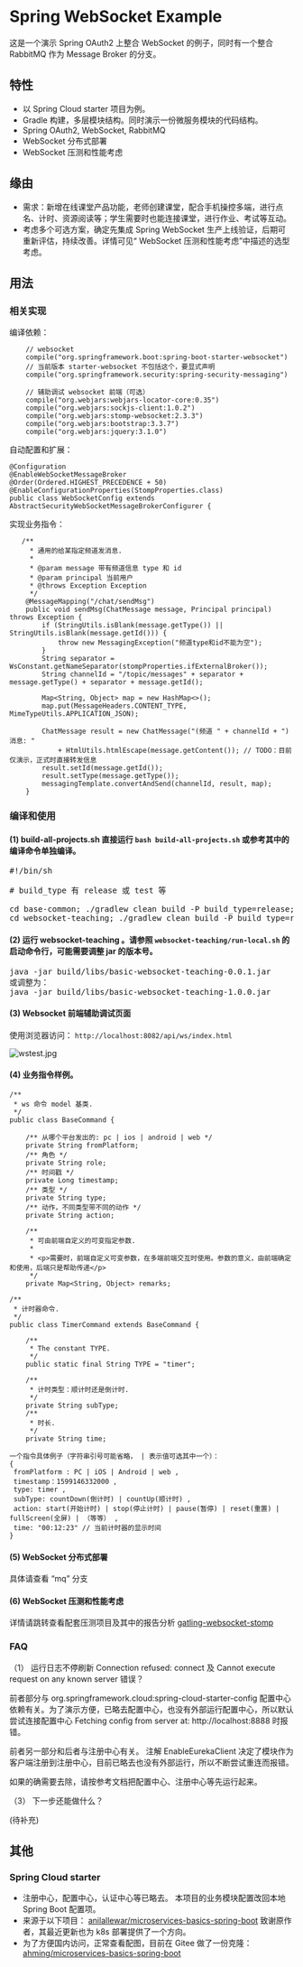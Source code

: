 # Spring WebSocket Example
这是一个演示 Spring OAuth2 上整合 WebSocket 的例子，同时有一个整合 RabbitMQ 作为 Message Broker 的分支。

## 特性
* 以 Spring Cloud starter 项目为例。
* Gradle 构建，多层模块结构。同时演示一份微服务模块的代码结构。
* Spring OAuth2, WebSocket, RabbitMQ
* WebSocket 分布式部署
* WebSocket 压测和性能考虑

## 缘由
* 需求：新增在线课堂产品功能，老师创建课堂，配合手机操控多端，进行点名、计时、资源阅读等；学生需要时也能连接课堂，进行作业、考试等互动。
* 考虑多个可选方案，确定先集成 Spring WebSocket 生产上线验证，后期可重新评估，持续改善。详情可见“ WebSocket 压测和性能考虑”中描述的选型考虑。

## 用法

### 相关实现

编译依赖：
```
    // websocket
    compile("org.springframework.boot:spring-boot-starter-websocket")
    // 当前版本 starter-websocket 不包括这个，要显式声明
    compile("org.springframework.security:spring-security-messaging")

    // 辅助调试 websocket 前端（可选）
    compile("org.webjars:webjars-locator-core:0.35")
    compile("org.webjars:sockjs-client:1.0.2")
    compile("org.webjars:stomp-websocket:2.3.3")
    compile("org.webjars:bootstrap:3.3.7")
    compile("org.webjars:jquery:3.1.0")
```

自动配置和扩展：
```
@Configuration
@EnableWebSocketMessageBroker
@Order(Ordered.HIGHEST_PRECEDENCE + 50)
@EnableConfigurationProperties(StompProperties.class)
public class WebSocketConfig extends AbstractSecurityWebSocketMessageBrokerConfigurer {
```

实现业务指令：
```
   /**
     * 通用的给某指定频道发消息.
     *
     * @param message 带有频道信息 type 和 id
     * @param principal 当前用户
     * @throws Exception Exception
     */
    @MessageMapping("/chat/sendMsg")
    public void sendMsg(ChatMessage message, Principal principal) throws Exception {
        if (StringUtils.isBlank(message.getType()) || StringUtils.isBlank(message.getId())) {
            throw new MessagingException("频道type和id不能为空");
        }
        String separator = WsConstant.getNameSeparator(stompProperties.ifExternalBroker());
        String channelId = "/topic/messages" + separator + message.getType() + separator + message.getId();

        Map<String, Object> map = new HashMap<>();
        map.put(MessageHeaders.CONTENT_TYPE, MimeTypeUtils.APPLICATION_JSON);

        ChatMessage result = new ChatMessage("(频道 " + channelId + ") 消息: "
            + HtmlUtils.htmlEscape(message.getContent()); // TODO：目前仅演示，正式时直接转发信息
        result.setId(message.getId());
        result.setType(message.getType());
        messagingTemplate.convertAndSend(channelId, result, map);
    }
```

### 编译和使用

#### (1) build-all-projects.sh 直接运行 ```bash build-all-projects.sh``` 或参考其中的编译命令单独编译。

<pre>
#!/bin/sh

# build_type 有 release 或 test 等

cd base-common; ./gradlew clean build -P build_type=release; cd ..
cd websocket-teaching; ./gradlew clean build -P build_type=release; cd ..
</pre>

#### (2) 运行 websocket-teaching 。请参照 ```websocket-teaching/run-local.sh``` 的启动命令行，可能需要调整 jar 的版本号。

<pre>
java -jar build/libs/basic-websocket-teaching-0.0.1.jar
或调整为：
java -jar build/libs/basic-websocket-teaching-1.0.0.jar
</pre>

#### (3) Websocket 前端辅助调试页面

使用浏览器访问： `http://localhost:8082/api/ws/index.html`

![wstest.jpg](docs/reports/wstest.jpg)

#### (4) 业务指令样例。

```
/**
 * ws 命令 model 基类.
 */
public class BaseCommand {

    /** 从哪个平台发出的: pc | ios | android | web */
    private String fromPlatform;
    /** 角色 */
    private String role;
    /** 时间戳 */
    private Long timestamp;
    /** 类型 */
    private String type;
    /** 动作，不同类型带不同的动作 */
    private String action;

    /**
     * 可由前端自定义的可变指定参数.
     *
     * <p>需要时，前端自定义可变参数，在多端前端交互时使用。参数的意义，由前端确定和使用，后端只是帮助传递</p>
     */
    private Map<String, Object> remarks;
```

```
/**
 * 计时器命令.
 */
public class TimerCommand extends BaseCommand {

    /**
     * The constant TYPE.
     */
    public static final String TYPE = "timer";

    /**
     * 计时类型：顺计时还是倒计时.
     */
    private String subType;
    /**
     * 时长.
     */
    private String time;
```

```
一个指令具体例子（字符串引号可能省略， | 表示值可选其中一个）：
{
 fromPlatform : PC | iOS | Android | web ,
 timestamp：1599146332000 ,
 type: timer ,
 subType: countDown(倒计时) | countUp(顺计时) ,
 action: start(开始计时) | stop(停止计时) | pause(暂停) | reset(重置) | fullScreen(全屏) | （等等） ,
 time: "00:12:23" // 当前计时器的显示时间
}
```

#### (5) WebSocket 分布式部署
具体请查看 “mq” 分支

#### (6) WebSocket 压测和性能考虑
详情请跳转查看配套压测项目及其中的报告分析 [gatling-websocket-stomp](https://github.com/mingt/gatling-websocket-stomp)

### FAQ

（1） 运行日志不停刷新 Connection refused: connect 及 Cannot execute request on any known server 错误？

前者部分与 org.springframework.cloud:spring-cloud-starter-config 配置中心依赖有关。为了演示方便，已略去配置中心，也没有外部运行配置中心，所以默认
尝试连接配置中心 Fetching config from server at: http://localhost:8888 时报错。

前者另一部分和后者与注册中心有关。 注解 EnableEurekaClient 决定了模块作为客户端注册到注册中心，目前已略去也没有外部运行，所以不断尝试重连而报错。

如果的确需要去除，请按参考文档把配置中心、注册中心等先运行起来。

（3） 下一步还能做什么？

(待补充)

## 其他

### Spring Cloud starter
* 注册中心，配置中心，认证中心等已略去。 本项目的业务模块配置改回本地 Spring Boot 配置项。
* 来源于以下项目： [anilallewar/microservices-basics-spring-boot](https://github.com/anilallewar/microservices-basics-spring-boot) 致谢原作者，其最近更新也为 k8s 部署提供了一个方向。
* 为了方便国内访问，正常查看配图，目前在 Gitee 做了一份克隆： [ahming/microservices-basics-spring-boot](https://gitee.com/m1024ing/microservices-basics-spring-boot)
